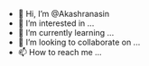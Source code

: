 - 👋 Hi, I’m @Akashranasin
- 👀 I’m interested in ...
- 🌱 I’m currently learning ...
- 💞️ I’m looking to collaborate on ...
- 📫 How to reach me ...

<!---
Akashranasin/Akashranasin is a ✨ special ✨ repository because its `README.md` (this file) appears on your GitHub profile.
You can click the Preview link to take a look at your changes.
--->
